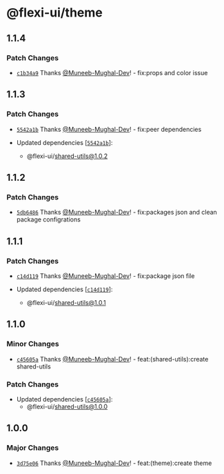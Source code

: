 # @flexi-ui/theme

## 1.1.4

### Patch Changes

- [`c1b34a9`](https://github.com/flexi-ui/flexi-ui/commit/c1b34a900e0bb975d121c609856ded42e8b7b1e6) Thanks [@Muneeb-Mughal-Dev](https://github.com/Muneeb-Mughal-Dev)! - fix:props and color issue

## 1.1.3

### Patch Changes

- [`5542a1b`](https://github.com/flexi-ui/flexi-ui/commit/5542a1b194188817ac0bd3a937ae7f1edb9704ee) Thanks [@Muneeb-Mughal-Dev](https://github.com/Muneeb-Mughal-Dev)! - fix:peer dependencies

- Updated dependencies [[`5542a1b`](https://github.com/flexi-ui/flexi-ui/commit/5542a1b194188817ac0bd3a937ae7f1edb9704ee)]:
  - @flexi-ui/shared-utils@1.0.2

## 1.1.2

### Patch Changes

- [`5db6486`](https://github.com/flexi-ui/flexi-ui/commit/5db64860f250b907b1b9d2ce62462d33b73afa8c) Thanks [@Muneeb-Mughal-Dev](https://github.com/Muneeb-Mughal-Dev)! - fix:packages json and clean package configrations

## 1.1.1

### Patch Changes

- [`c14d119`](https://github.com/flexi-ui/flexi-ui/commit/c14d1193c05c42d4c05b8d18e46d91ca485e6c6c) Thanks [@Muneeb-Mughal-Dev](https://github.com/Muneeb-Mughal-Dev)! - fix:package json file

- Updated dependencies [[`c14d119`](https://github.com/flexi-ui/flexi-ui/commit/c14d1193c05c42d4c05b8d18e46d91ca485e6c6c)]:
  - @flexi-ui/shared-utils@1.0.1

## 1.1.0

### Minor Changes

- [`c45605a`](https://github.com/flexi-ui/flexi-ui/commit/c45605ad5ed990caa6bd581283fff8d2b0b118d8) Thanks [@Muneeb-Mughal-Dev](https://github.com/Muneeb-Mughal-Dev)! - feat:(shared-utils):create shared-utils

### Patch Changes

- Updated dependencies [[`c45605a`](https://github.com/flexi-ui/flexi-ui/commit/c45605ad5ed990caa6bd581283fff8d2b0b118d8)]:
  - @flexi-ui/shared-utils@1.0.0

## 1.0.0

### Major Changes

- [`3d75e06`](https://github.com/flexi-ui/flexi-ui/commit/3d75e06d39d6803855414050acfb8ddc3aee86d5) Thanks [@Muneeb-Mughal-Dev](https://github.com/Muneeb-Mughal-Dev)! - feat:(theme):create theme
